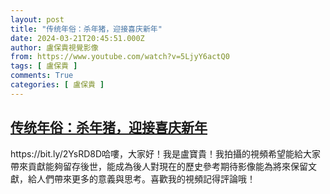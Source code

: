 ```yaml
---
layout: post
title: "传统年俗：杀年猪，迎接喜庆新年"
date: 2024-03-21T20:45:51.000Z
author: 盧保貴視覺影像
from: https://www.youtube.com/watch?v=5LjyY6actQ0
tags: [ 盧保貴 ]
comments: True
categories: [ 盧保貴 ]
---
```

<!--1711053951000-->
[传统年俗：杀年猪，迎接喜庆新年](https://www.youtube.com/watch?v=5LjyY6actQ0)
------

<div>
https://bit.ly/2YsRD8D哈嘍，大家好！我是盧寶貴！我拍攝的視頻希望能給大家帶來貢獻能夠留存後世，能成為後人對現在的歷史參考期待影像能為將來保留文獻，給人們帶來更多的意義與思考。喜歡我的視頻記得評論哦！
</div>
